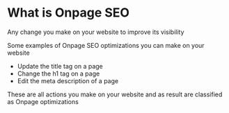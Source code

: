 # What is Onpage SEO

Any change you make on your website to improve its visibility

Some examples of Onpage SEO optimizations you can make on your website 
- Update the title tag on a page 
- Change the h1 tag on a page
- Edit the meta description of a page

These are all actions you make on your website and as result are classified as Onpage optimizations
